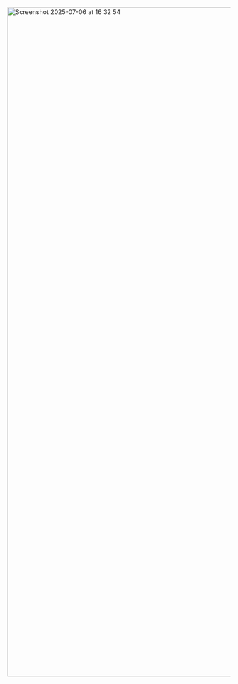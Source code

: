 <img width="1512" alt="Screenshot 2025-07-06 at 16 32 54" src="https://github.com/user-attachments/assets/2404bf02-ab4d-4e9a-8ef0-89cc195de0d8" />
